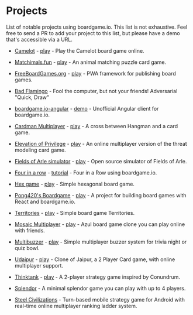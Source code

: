 # Projects

List of notable projects using boardgame.io. This list is not exhaustive. Feel free to send a PR to add your project to this list, but please have a demo that's accessible via a URL.

- [Camelot](https://github.com/blunket/camelot) - [play](https://www.playcamelot.com/) - Play the Camelot board game online.

- [Matchimals.fun](https://github.com/chrisheninger/matchimals.fun) - [play](https://www.matchimals.fun/) - An animal matching puzzle card game.

- [FreeBoardGames.org](https://github.com/freeboardgames/FreeBoardGames.org) - [play](https://www.freeboardgames.org) - PWA framework for publishing board games.

- [Bad Flamingo](https://github.com/jayelm/bad-flamingo) - Fool the computer, but not your friends! Adversarial "Quick, Draw"

- [boardgame.io-angular](https://github.com/turn-based/boardgame.io-angular) - [demo](https://turn-based-209306.firebaseapp.com/) - Unofficial Angular client for boardgame.io.

- [Cardman Multiplayer](https://github.com/VengelStudio/cardman-multiplayer) - [play](http://cardman-multiplayer.herokuapp.com) - A cross between Hangman and a card game.

- [Elevation of Privilege](https://github.com/dehydr8/elevation-of-privilege) - [play](https://elevation-of-privilege.herokuapp.com/) - An online multiplayer version of the threat modeling card game.

- [Fields of Arle simulator](https://github.com/philihp/fields-of-arle) - [play](https://arle.philihp.com) - Open source simulator of Fields of Arle.

- [Four in a row](https://github.com/PJohannessen/four-in-a-row) - [tutorial](https://www.lonesomecrowdedweb.com/blog/four-in-a-row-boardgameio/) - Four in a Row using boardgame.io.

- [Hex game](https://github.com/Korla/hexgame) - [play](https://korla.github.io/hexgame/build/) - Simple hexagonal board game.

- [Pong420's Boardgame](https://github.com/Pong420/Boardgame) - [play](http://play-boardgame.herokuapp.com) - A project for building board games with React and boardgame.io.

- [Territories](https://github.com/lehaSVV2009/territories) - [play](https://lehasvv2009.github.io/territories/) - Simple board game Territories.

- [Mosaic Multiplayer](https://github.com/maciejmatu/mosaic) - [play](https://playmosaic.online/) - Azul board game clone you can play online with friends.

- [Multibuzzer](https://github.com/wsun/multibuzzer) - [play](https://multibuzz.app) - Simple multiplayer buzzer system for trivia night or quiz bowl.

- [Udaipur](https://github.com/skvrahul/UdaipurGame) - [play](https://udaipur-game.herokuapp.com/) - Clone of Jaipur, a 2 Player Card game, with online multiplayer support.

- [Thinktank](https://github.com/averycrespi/thinktank) - [play](https://thinktank.crespi.dev) - A 2-player strategy game inspired by Conundrum.

- [Splendor](http://bestboards.ir) - A minimal splendor game you can play with up to 4 players.

- [Steel Civilizations](https://play.google.com/store/apps/details?id=com.hydra.steelcivs) - Turn-based mobile strategy game for Android with real-time online multiplayer ranking ladder system.
